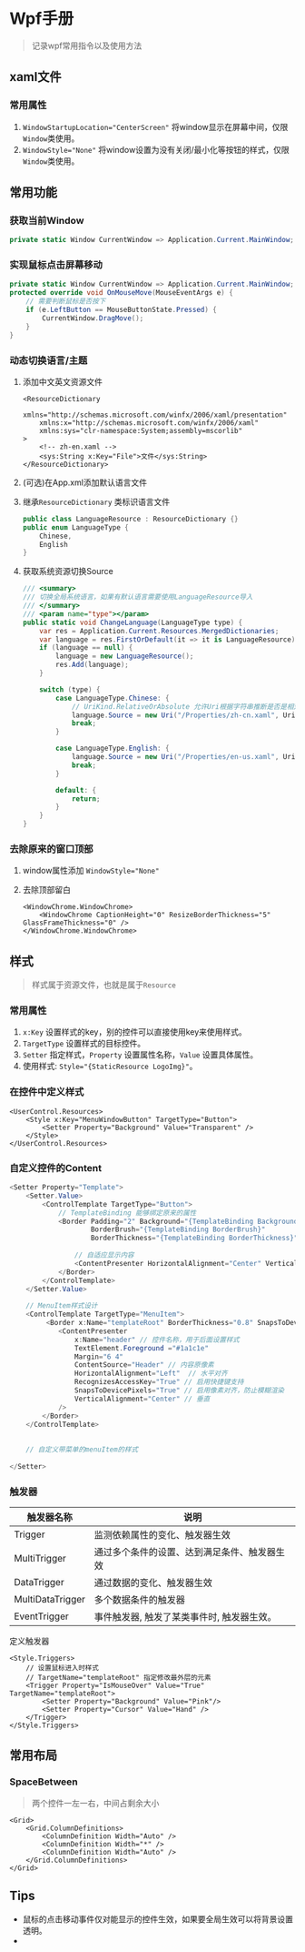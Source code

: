 # Wpf手册

> 记录wpf常用指令以及使用方法

## xaml文件

### 常用属性

1. `WindowStartupLocation="CenterScreen"` 将window显示在屏幕中间，仅限`Window`类使用。
2. `WindowStyle="None"` 将window设置为没有关闭/最小化等按钮的样式，仅限`Window`类使用。

## 常用功能

### 获取当前Window

```c#
private static Window CurrentWindow => Application.Current.MainWindow;
```



### 实现鼠标点击屏幕移动

```c#
private static Window CurrentWindow => Application.Current.MainWindow;
protected override void OnMouseMove(MouseEventArgs e) {
    // 需要判断鼠标是否按下
    if (e.LeftButton == MouseButtonState.Pressed) {
        CurrentWindow.DragMove();
    }
}
```

### 动态切换语言/主题

1. 添加中文英文资源文件

   ```xaml
   <ResourceDictionary
       xmlns="http://schemas.microsoft.com/winfx/2006/xaml/presentation"
       xmlns:x="http://schemas.microsoft.com/winfx/2006/xaml"
       xmlns:sys="clr-namespace:System;assembly=mscorlib"
   >
       <!-- zh-en.xaml -->
       <sys:String x:Key="File">文件</sys:String>
   </ResourceDictionary>
   ```

2. (可选)在App.xml添加默认语言文件 

3. 继承`ResourceDictionary` 类标识语言文件

   ```c#
   public class LanguageResource : ResourceDictionary {}
   public enum LanguageType {
       Chinese,
       English
   }
   ```

4. 获取系统资源切换Source

   ```c#
   /// <summary>
   /// 切换全局系统语言，如果有默认语言需要使用LanguageResource导入
   /// </summary>
   /// <param name="type"></param>
   public static void ChangeLanguage(LanguageType type) {
       var res = Application.Current.Resources.MergedDictionaries;
       var language = res.FirstOrDefault(it => it is LanguageResource);
       if (language == null) {
           language = new LanguageResource();
           res.Add(language);
       }
   
       switch (type) {
           case LanguageType.Chinese: {
               // UriKind.RelativeOrAbsolute 允许Uri根据字符串推断是否是相对或者绝对uri
               language.Source = new Uri("/Properties/zh-cn.xaml", UriKind.RelativeOrAbsolute);
               break;
           }
   
           case LanguageType.English: {
               language.Source = new Uri("/Properties/en-us.xaml", UriKind.RelativeOrAbsolute);
               break;
           }
   
           default: {
               return;
           }
       }
   }
   ```

### 去除原来的窗口顶部

1. window属性添加 `WindowStyle="None"`

2. 去除顶部留白

   ```xaml
   <WindowChrome.WindowChrome>
       <WindowChrome CaptionHeight="0" ResizeBorderThickness="5" GlassFrameThickness="0" />
   </WindowChrome.WindowChrome>
   ```

   

## 样式

> 样式属于资源文件，也就是属于`Resource`

### 常用属性

1. `x:Key` 设置样式的key，别的控件可以直接使用key来使用样式。
2. `TargetType` 设置样式的目标控件。
3. `Setter` 指定样式，`Property` 设置属性名称，`Value` 设置具体属性。
4. 使用样式:  `Style="{StaticResource LogoImg}"`。

### 在控件中定义样式

```xaml
<UserControl.Resources>
    <Style x:Key="MenuWindowButton" TargetType="Button">
        <Setter Property="Background" Value="Transparent" />
    </Style>
</UserControl.Resources>
```

### 自定义控件的Content

```c#
<Setter Property="Template">
    <Setter.Value>
        <ControlTemplate TargetType="Button">
    		// TemplateBinding 能够绑定原来的属性
            <Border Padding="2" Background="{TemplateBinding Background}" 
                    BorderBrush="{TemplateBinding BorderBrush}" 
                    BorderThickness="{TemplateBinding BorderThickness}">
    
    			// 自适应显示内容
                <ContentPresenter HorizontalAlignment="Center" VerticalAlignment="Center" />
            </Border>
        </ControlTemplate>
    </Setter.Value>
    
    // MenuItem样式设计
    <ControlTemplate TargetType="MenuItem">
         <Border x:Name="templateRoot" BorderThickness="0.8" SnapsToDevicePixels="true">
            <ContentPresenter 
                x:Name="header" // 控件名称，用于后面设置样式
                TextElement.Foreground ="#1a1c1e" 
                Margin="6 4" 
                ContentSource="Header" // 内容原像素
                HorizontalAlignment="Left"  // 水平对齐
                RecognizesAccessKey="True" // 启用快捷键支持 
                SnapsToDevicePixels="True" // 启用像素对齐，防止模糊渲染
                VerticalAlignment="Center" // 垂直
            />
        </Border>
    </ControlTemplate>
                    
                    
    // 自定义带菜单的menuItem的样式
    
</Setter>
```



### 触发器

| 触发器名称       | 说明                                         |
| ---------------- | -------------------------------------------- |
| Trigger          | 监测依赖属性的变化、触发器生效               |
| MultiTrigger     | 通过多个条件的设置、达到满足条件、触发器生效 |
| DataTrigger      | 通过数据的变化、触发器生效                   |
| MultiDataTrigger | 多个数据条件的触发器                         |
| EventTrigger     | 事件触发器, 触发了某类事件时, 触发器生效。   |

定义触发器

```xaml
<Style.Triggers>
    // 设置鼠标进入时样式
    // TargetName="templateRoot" 指定修改最外层的元素
    <Trigger Property="IsMouseOver" Value="True" TargetName="templateRoot">
        <Setter Property="Background" Value="Pink"/>
        <Setter Property="Cursor" Value="Hand" />
    </Trigger>                
</Style.Triggers>
```

## 常用布局

### SpaceBetween

> 两个控件一左一右，中间占剩余大小

```xaml
<Grid>
    <Grid.ColumnDefinitions>
        <ColumnDefinition Width="Auto" />
        <ColumnDefinition Width="*" /> 
        <ColumnDefinition Width="Auto" />
    </Grid.ColumnDefinitions>
</Grid>
```

## Tips

- 鼠标的点击移动事件仅对能显示的控件生效，如果要全局生效可以将背景设置透明。
- 